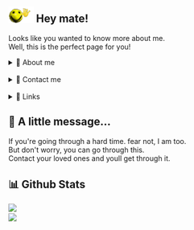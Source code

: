 <h2>
    <img src="images/wavey.gif" width="50">
    Hey mate!
</h2>
<p>
    Looks like you wanted to know more about me. <br>
    Well, this is the perfect page for you!
</p>


<!--About Me-->
<details>
    <summary>👤 About me</summary>
    <br>
    <p>
        I'm a <b>14 year old</b> <a href="https://en.wikipedia.org/wiki/Australian_Cattle_Dog" target="_blank">Blue Heeler</a>
        who codes! <br>
        I'm from <b>Malaysia</b>, I love dogs and cats, I do <b>FNF Modding</b> and no, I'm not a content
        creator.
    </p>
    <h2> 💻 Coding Languages </h2>
    <a href="https://skillicons.dev/" target="_blank">
        <img src="https://skillicons.dev/icons?i=haxeflixel,lua,html,css&theme=dark" class="center">
    </a>
    <h2> ❓ Hobbies </h2>
    <div>
        <img src="images/microphone.png" width="50">
        <img src="images/art palette.png" width="50">
    </div>
</details>
<br>

<!--Contact Me-->
<details>
    <br>
    <summary>📱 Contact me</summary>
    <p> Ill try my best to respond! </p>
    <h2>
        <a href="https://bsky.app/profile/daveberry.netlify.app/" target="_blank">Bluesky: daveberry.netlify.app</a> <br>
        <a href="https://daveberry.netlify.app/">Matrix: @daveberry:matrix.org</a> <br>
        <a href="https://daveberry.netlify.app/">Discord: daveberrys</a>
    </h2>
</details>
<br>

<!--Links-->
<details>
    <summary>📜 Links</summary>
    <br>
    <a href="https://bsky.app/profile/daveberry.netlify.app" target="_blank">
        <div class="button">Bluesky </div>
    </a>
    <br>
    <a href="https://matrix.to/#/#daveberry:matrix.org" target="_blank">
        <div class="button"> Matrix Space</div>
    </a>
    <br>
    <a href="https://discord.gg/S5jTpsq8Js" target="_blank">
        <div class="button">Discord Server</div>
    </a>
    <br>
    <a href="https://www.youtube.com/@daveberryblueson" target="_blank">
        <div class="button">Youtube Channel</div>
    </a>
    <br>
    <a href="https://www.twitch.tv/daveberrys" target="_blank">
        <div class="button">Twitch</div>
    </a>
    <br>
    <a href="https://gamebanana.com/members/2049729" target="_blank">
        <div class="button">Gamebanana</div>
    </a>
    <br>
    <a href="https://github.com/daveberrys" target="_blank">
        <div class="button">Github</div>
    </a>
</details>

<h2> 💬 A little message... </h2>
<p>
    If you're going through a hard time. fear not, I am too. <br>
    But don't worry, you can go through this. <br>
    Contact your loved ones and youll get through it.
</p>

<h2>📊 Github Stats</h2>
<a href="https://github.com/anuraghazragithub-readme-stats"target="_blank">
    <img src="https://github-readme-stats.vercel.app/api/wakatime?username=Daveberry&theme=tokyonight&layout=compact" class="center">
    <br>
    <img src="https://github-readme-stats.vercel.app/api?username=daveberrys&theme=tokyonight&layout=compact" class="center">
</a>